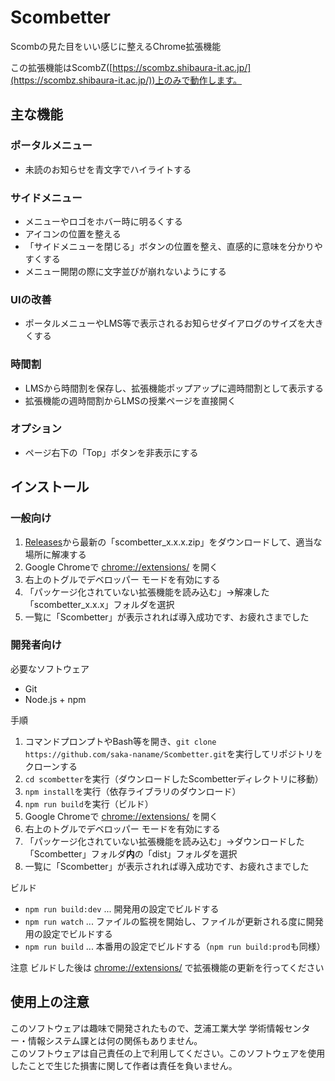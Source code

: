 # Scombetter

Scombの見た目をいい感じに整えるChrome拡張機能

この拡張機能はScombZ([https://scombz.shibaura-it.ac.jp/](https://scombz.shibaura-it.ac.jp/))上のみで動作します。

## 主な機能
### ポータルメニュー
- 未読のお知らせを青文字でハイライトする
### サイドメニュー
- メニューやロゴをホバー時に明るくする
- アイコンの位置を整える
- 「サイドメニューを閉じる」ボタンの位置を整え、直感的に意味を分かりやすくする
- メニュー開閉の際に文字並びが崩れないようにする
### UIの改善
- ポータルメニューやLMS等で表示されるお知らせダイアログのサイズを大きくする
### 時間割
- LMSから時間割を保存し、拡張機能ポップアップに週時間割として表示する
- 拡張機能の週時間割からLMSの授業ページを直接開く
### オプション
- ページ右下の「Top」ボタンを非表示にする

## インストール
### 一般向け
1. [Releases](https://github.com/saka-naname/Scombetter/releases)から最新の「scombetter_x.x.x.zip」をダウンロードして、適当な場所に解凍する
2. Google Chromeで [chrome://extensions/](chrome://extensions/) を開く
3. 右上のトグルでデベロッパー モードを有効にする
4. 「パッケージ化されていない拡張機能を読み込む」→解凍した「scombetter_x.x.x」フォルダを選択
5. 一覧に「Scombetter」が表示されれば導入成功です、お疲れさまでした

### 開発者向け
必要なソフトウェア
- Git
- Node.js + npm

手順
1. コマンドプロンプトやBash等を開き、`git clone https://github.com/saka-naname/Scombetter.git`を実行してリポジトリをクローンする
2. `cd scombetter`を実行（ダウンロードしたScombetterディレクトリに移動）
3. `npm install`を実行（依存ライブラリのダウンロード）
4. `npm run build`を実行（ビルド）
5. Google Chromeで [chrome://extensions/](chrome://extensions/) を開く
6. 右上のトグルでデベロッパー モードを有効にする
7. 「パッケージ化されていない拡張機能を読み込む」→ダウンロードした「Scombetter」フォルダ**内**の「dist」フォルダを選択
8. 一覧に「Scombetter」が表示されれば導入成功です、お疲れさまでした

ビルド
- `npm run build:dev` ... 開発用の設定でビルドする
- `npm run watch` ... ファイルの監視を開始し、ファイルが更新される度に開発用の設定でビルドする
- `npm run build` ... 本番用の設定でビルドする（`npm run build:prod`も同様）

注意
ビルドした後は [chrome://extensions/](chrome://extensions/) で拡張機能の更新を行ってください

## 使用上の注意
このソフトウェアは趣味で開発されたもので、芝浦工業大学 学術情報センター・情報システム課とは何の関係もありません。  
このソフトウェアは自己責任の上で利用してください。このソフトウェアを使用したことで生じた損害に関して作者は責任を負いません。
